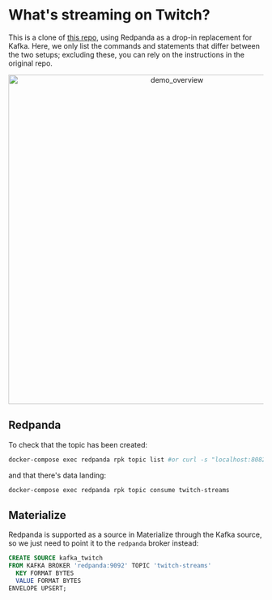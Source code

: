 # What's streaming on Twitch?

This is a clone of [this repo](https://github.com/morsapaes/mz-twitch-analytics), using Redpanda as a drop-in replacement for Kafka. Here, we only list the commands and statements that differ between the two setups; excluding these, you can rely on the instructions in the original repo.

<p align="center">
<img width="650" alt="demo_overview" src="https://user-images.githubusercontent.com/23521087/139074379-61f3e46f-aee7-4afe-9cad-56fbf4a1c208.png">
</p>

## Redpanda

To check that the topic has been created:

```bash
docker-compose exec redpanda rpk topic list #or curl -s "localhost:8082/topics" | jq .
```

and that there's data landing:

```bash
docker-compose exec redpanda rpk topic consume twitch-streams
```

## Materialize

Redpanda is supported as a source in Materialize through the Kafka source, so we just need to point it to the `redpanda` broker instead:

```sql
CREATE SOURCE kafka_twitch
FROM KAFKA BROKER 'redpanda:9092' TOPIC 'twitch-streams'
  KEY FORMAT BYTES
  VALUE FORMAT BYTES
ENVELOPE UPSERT;
```